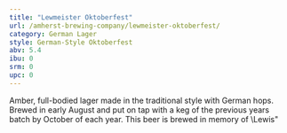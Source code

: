 ```yaml
---
title: "Lewmeister Oktoberfest"
url: /amherst-brewing-company/lewmeister-oktoberfest/
category: German Lager
style: German-Style Oktoberfest
abv: 5.4
ibu: 0
srm: 0
upc: 0
---
```

Amber, full-bodied lager made in the traditional style with German hops. Brewed in early August and put on tap with a keg of the previous years batch by October of each year. This beer is brewed in memory of \Lewis\"

